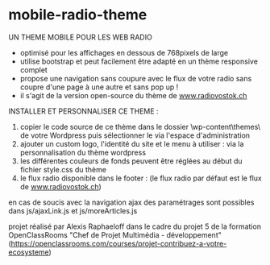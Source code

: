 # mobile-radio-theme

UN THEME MOBILE POUR LES WEB RADIO 

  - optimisé pour les affichages en dessous de 768pixels de large
  - utilise bootstrap et peut facilement être adapté en un thème responsive complet
  - propose une navigation sans coupure avec le flux de votre radio sans coupre d'une page à une autre et sans pop up !
  - il s'agit de la version open-source du thème de www.radiovostok.ch

INSTALLER ET PERSONNALISER CE THEME :

1. copier le code source de ce thème dans le dossier \wp-content\themes\ de votre Wordpress puis sélectionner le via l'espace d'administration 
2. ajouter un custom logo, l'identité du site et le menu à utiliser : via la personnalisation du thème wordpress
3. les différentes couleurs de fonds peuvent être réglées au début du fichier style.css du thème
4. le flux radio disponible dans le footer : 
(le flux radio par défaut est le flux de www.radiovostok.ch)

en cas de soucis avec la navigation ajax des paramétrages sont possibles dans js/ajaxLink.js et js/moreArticles.js

projet réalisé par Alexis Raphaeloff dans le cadre du projet 5 de la formation OpenClassRooms "Chef de Projet Multimédia - développement" (https://openclassrooms.com/courses/projet-contribuez-a-votre-ecosysteme)
